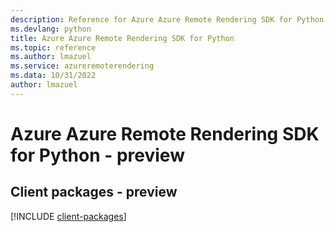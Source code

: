 ```yaml
---
description: Reference for Azure Azure Remote Rendering SDK for Python
ms.devlang: python
title: Azure Azure Remote Rendering SDK for Python
ms.topic: reference
ms.author: lmazuel
ms.service: azureremoterendering
ms.data: 10/31/2022
author: lmazuel
---
```

# Azure Azure Remote Rendering SDK for Python - preview

## Client packages - preview
[!INCLUDE [client-packages](azure-remote-rendering-client-index.md)]